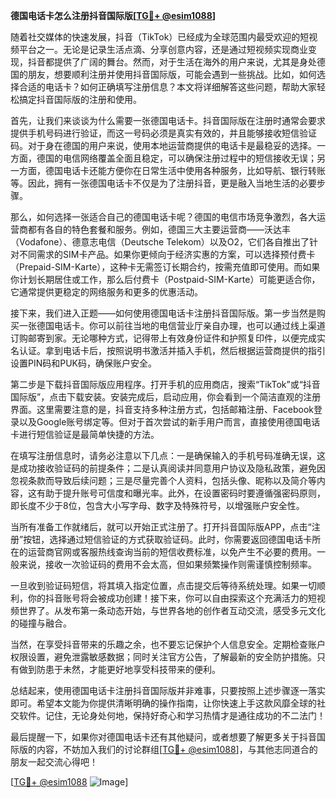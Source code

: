 **德国电话卡怎么注册抖音国际版[[TG💪+ @esim1088](https://t.me/s/esim1088)]**

随着社交媒体的快速发展，抖音（TikTok）已经成为全球范围内最受欢迎的短视频平台之一。无论是记录生活点滴、分享创意内容，还是通过短视频实现商业变现，抖音都提供了广阔的舞台。然而，对于生活在海外的用户来说，尤其是身处德国的朋友，想要顺利注册并使用抖音国际版，可能会遇到一些挑战。比如，如何选择合适的电话卡？如何正确填写注册信息？本文将详细解答这些问题，帮助大家轻松搞定抖音国际版的注册和使用。

首先，让我们来谈谈为什么需要一张德国电话卡。抖音国际版在注册时通常会要求提供手机号码进行验证，而这一号码必须是真实有效的，并且能够接收短信验证码。对于身在德国的用户来说，使用本地运营商提供的电话卡是最稳妥的选择。一方面，德国的电信网络覆盖全面且稳定，可以确保注册过程中的短信接收无误；另一方面，德国电话卡还能方便你在日常生活中使用各种服务，比如导航、银行转账等。因此，拥有一张德国电话卡不仅是为了注册抖音，更是融入当地生活的必要步骤。

那么，如何选择一张适合自己的德国电话卡呢？德国的电信市场竞争激烈，各大运营商都有各自的特色套餐和服务。例如，德国三大主要运营商——沃达丰（Vodafone）、德意志电信（Deutsche Telekom）以及O2，它们各自推出了针对不同需求的SIM卡产品。如果你更倾向于经济实惠的方案，可以选择预付费卡（Prepaid-SIM-Karte），这种卡无需签订长期合约，按需充值即可使用。而如果你计划长期居住或工作，那么后付费卡（Postpaid-SIM-Karte）可能更适合你，它通常提供更稳定的网络服务和更多的优惠活动。

接下来，我们进入正题——如何使用德国电话卡注册抖音国际版。第一步当然是购买一张德国电话卡。你可以前往当地的电信营业厅亲自办理，也可以通过线上渠道订购邮寄到家。无论哪种方式，记得带上有效身份证件和护照复印件，以便完成实名认证。拿到电话卡后，按照说明书激活并插入手机，然后根据运营商提供的指引设置PIN码和PUK码，确保账户安全。

第二步是下载抖音国际版应用程序。打开手机的应用商店，搜索“TikTok”或“抖音国际版”，点击下载安装。安装完成后，启动应用，你会看到一个简洁直观的注册界面。这里需要注意的是，抖音支持多种注册方式，包括邮箱注册、Facebook登录以及Google账号绑定等。但对于首次尝试的新手用户而言，直接使用德国电话卡进行短信验证是最简单快捷的方法。

在填写注册信息时，请务必注意以下几点：一是确保输入的手机号码准确无误，这是成功接收验证码的前提条件；二是认真阅读并同意用户协议及隐私政策，避免因忽视条款而导致后续问题；三是尽量完善个人资料，包括头像、昵称以及简介等内容，这有助于提升账号可信度和曝光率。此外，在设置密码时要遵循强密码原则，即长度不少于8位，包含大小写字母、数字及特殊符号，以增强账户安全性。

当所有准备工作就绪后，就可以开始正式注册了。打开抖音国际版APP，点击“注册”按钮，选择通过短信验证的方式获取验证码。此时，你需要返回德国电话卡所在的运营商官网或客服热线查询当前的短信收费标准，以免产生不必要的费用。一般来说，接收一次验证码的费用不会太高，但如果频繁操作则需谨慎控制频率。

一旦收到验证码短信，将其填入指定位置，点击提交后等待系统处理。如果一切顺利，你的抖音账号将会被成功创建！接下来，你可以自由探索这个充满活力的短视频世界了。从发布第一条动态开始，与世界各地的创作者互动交流，感受多元文化的碰撞与融合。

当然，在享受抖音带来的乐趣之余，也不要忘记保护个人信息安全。定期检查账户权限设置，避免泄露敏感数据；同时关注官方公告，了解最新的安全防护措施。只有做到防患于未然，才能更好地享受科技带来的便利。

总结起来，使用德国电话卡注册抖音国际版并非难事，只要按照上述步骤逐一落实即可。希望本文能为你提供清晰明确的操作指南，让你快速上手这款风靡全球的社交软件。记住，无论身处何地，保持好奇心和学习热情才是通往成功的不二法门！

最后提醒一下，如果你对德国电话卡还有其他疑问，或者想要了解更多关于抖音国际版的内容，不妨加入我们的讨论群组[[TG💪+ @esim1088](https://t.me/s/esim1088)]，与其他志同道合的朋友一起交流心得吧！

[[TG💪+ @esim1088](https://t.me/s/esim1088) ![Image](https://i.postimg.cc/4NQfJmqS/Snipaste-2025-05-13-00-14-12.png)]